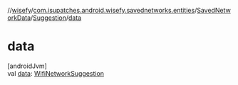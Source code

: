 //[wisefy](../../../../index.md)/[com.isupatches.android.wisefy.savednetworks.entities](../../index.md)/[SavedNetworkData](../index.md)/[Suggestion](index.md)/[data](data.md)

# data

[androidJvm]\
val [data](data.md): [WifiNetworkSuggestion](https://developer.android.com/reference/kotlin/android/net/wifi/WifiNetworkSuggestion.html)
